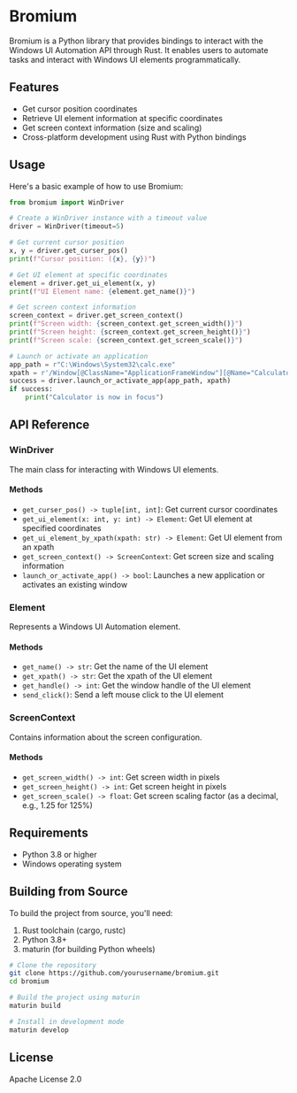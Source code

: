 # Bromium

Bromium is a Python library that provides bindings to interact with the Windows UI Automation API through Rust. It enables users to automate tasks and interact with Windows UI elements programmatically.

## Features

- Get cursor position coordinates
- Retrieve UI element information at specific coordinates
- Get screen context information (size and scaling)
- Cross-platform development using Rust with Python bindings

<!-- ## Installation

```bash.\
pip install bromium
``` -->

## Usage

Here's a basic example of how to use Bromium:

```python
from bromium import WinDriver

# Create a WinDriver instance with a timeout value
driver = WinDriver(timeout=5)

# Get current cursor position
x, y = driver.get_curser_pos()
print(f"Cursor position: ({x}, {y})")

# Get UI element at specific coordinates
element = driver.get_ui_element(x, y)
print(f"UI Element name: {element.get_name()}")

# Get screen context information
screen_context = driver.get_screen_context()
print(f"Screen width: {screen_context.get_screen_width()}")
print(f"Screen height: {screen_context.get_screen_height()}")
print(f"Screen scale: {screen_context.get_screen_scale()}")

# Launch or activate an application
app_path = r"C:\Windows\System32\calc.exe"
xpath = r'/Window[@ClassName="ApplicationFrameWindow"][@Name="Calculator"]'
success = driver.launch_or_activate_app(app_path, xpath)
if success:
    print("Calculator is now in focus")
```

## API Reference

### WinDriver

The main class for interacting with Windows UI elements.

#### Methods

- `get_curser_pos() -> tuple[int, int]`: Get current cursor coordinates
- `get_ui_element(x: int, y: int) -> Element`: Get UI element at specified coordinates
- `get_ui_element_by_xpath(xpath: str) -> Element`: Get UI element from an xpath
- `get_screen_context() -> ScreenContext`: Get screen size and scaling information
- `launch_or_activate_app() -> bool`: Launches a new application or activates an existing window

### Element

Represents a Windows UI Automation element.

#### Methods

- `get_name() -> str`: Get the name of the UI element
- `get_xpath() -> str`: Get the xpath of the UI element
- `get_handle() -> int`: Get the window handle of the UI element    
- `send_click()`: Send a left mouse click to the UI element

### ScreenContext

Contains information about the screen configuration.

#### Methods

- `get_screen_width() -> int`: Get screen width in pixels
- `get_screen_height() -> int`: Get screen height in pixels
- `get_screen_scale() -> float`: Get screen scaling factor (as a decimal, e.g., 1.25 for 125%)

## Requirements

- Python 3.8 or higher
- Windows operating system

## Building from Source

To build the project from source, you'll need:

1. Rust toolchain (cargo, rustc)
2. Python 3.8+
3. maturin (for building Python wheels)

```bash
# Clone the repository
git clone https://github.com/yourusername/bromium.git
cd bromium

# Build the project using maturin
maturin build

# Install in development mode
maturin develop
```

## License

Apache License 2.0

<!-- ## Contributing

[Add contribution guidelines here] -->